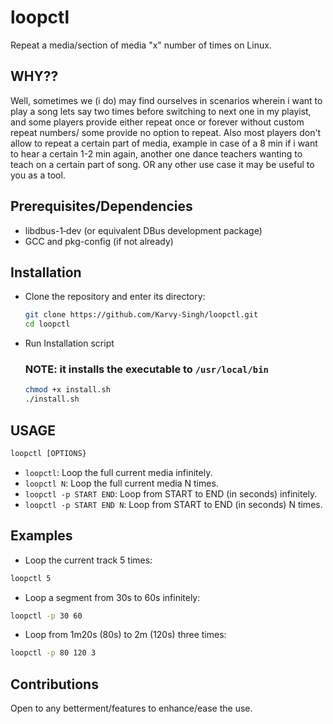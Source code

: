 # loopctl
Repeat a media/section of media "x" number of times on Linux.

## WHY??
Well, sometimes we (i do) may find ourselves in scenarios wherein i want to play a song lets say two times before switching to next one in my playist, and some players provide either repeat once or forever without custom repeat numbers/ some provide no option to repeat.
Also most players don't allow to repeat a certain part of media, example in case of a 8 min if i want to hear a certain 1-2 min again, another one dance teachers wanting to teach on a certain part of song.
OR any other use case it may be useful to you as a tool.

## Prerequisites/Dependencies
- libdbus-1‑dev (or equivalent DBus development package)
- GCC and pkg-config (if not already)

## Installation

*  Clone the repository and enter its directory:
   ```bash
   git clone https://github.com/Karvy-Singh/loopctl.git
   cd loopctl
   ```
*  Run Installation script
   ### NOTE: it installs the executable to `/usr/local/bin`
   ```bash
   chmod +x install.sh
   ./install.sh
   ```
## USAGE
```bash
loopctl [OPTIONS}
```
* `loopctl`: Loop the full current media infinitely.
* `loopctl N`: Loop the full current media N times.
* `loopctl -p START END`: Loop from START to END (in seconds) infinitely.
* `loopctl -p START END N`: Loop from START to END (in seconds) N times.

## Examples
* Loop the current track 5 times:
```bash
loopctl 5
```

* Loop a segment from 30s to 60s infinitely:
```bash
loopctl -p 30 60
```

* Loop from 1m20s (80s) to 2m (120s) three times:
```bash
loopctl -p 80 120 3
```
## Contributions
Open to any betterment/features to enhance/ease the use.
